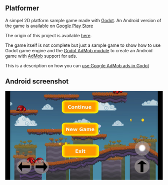 
## Platformer

A simpel 2D platform sample game made with [Godot](https://godotengine.org/). An
Android version of the game is available on [Google Play Store](https://play.google.com/store/apps/details?id=com.mtdeer.platformer2d)

The origin of this project is available [here](https://github.com/godotengine/godot-demo-projects/tree/master/2d/platformer).

The game itself is not complete but just a sample game to show how to use Godot
game engine and the [Godot AdMob module](https://github.com/kloder-games/godot-admob)
to create an Android game with [AdMob](https://apps.admob.com/v2/home) support
for ads.

This is a description on how you can [use Google AdMob ads in Godot](https://hjortsberg.org/notes/Support-Google-AdMob-ads-in-Godot-Android-games.html)

## Android screenshot

![alt attribute](/assets/Screenshot_20200105-233729.jpg)

